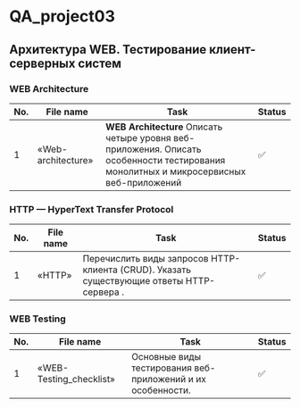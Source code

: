 # QA_project03
Архитектура WEB. Тестирование клиент-серверных систем
 ---
 
 <h3 id="web-archtecture" >WEB Architecture</h3>
 
| No. | File name             | Task                                                                        | Status |
| --- | ----------------------| --------------------------------------------------------------------------- | ------ |
| 1   | «Web-architecture»    | **WEB Architecture** Описать четыре уровня веб-приложения. Описать особенности тестирования монолитных и микросервисных веб-приложений| ✅     |

<h3 id="http" >HTTP — HyperText Transfer Protocol</h3>

| No. | File name             | Task                                                                        | Status |
| --- | ----------------------| --------------------------------------------------------------------------- | ------ |
| 1   | «HTTP»                | Перечислить виды запросов HTTP-клиента (CRUD). Указать существующие ответы HTTP-сервера . | ✅     |

<h3 id="web-testing" >WEB Testing</h3>

| No. | File name             | Task                                                                        | Status |
| --- | ----------------------| --------------------------------------------------------------------------- | ------ |
| 1   | «WEB-Testing_checklist» | Основные виды тестирования веб-приложений и их особенности.               | ✅     |
